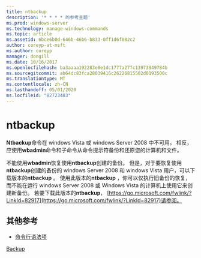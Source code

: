 ```yaml
---
title: ntbackup
description: '* * * * 的参考主题'
ms.prod: windows-server
ms.technology: manage-windows-commands
ms.topic: article
ms.assetid: 6bce6b0d-646b-46b6-b833-0ff1d6f082c2
author: coreyp-at-msft
ms.author: coreyp
manager: dongill
ms.date: 10/16/2017
ms.openlocfilehash: ba3aaaa192283e0e1dc1777a27fc13973949784b
ms.sourcegitcommit: ab64dc83fca28039416c26226815502d0193500c
ms.translationtype: MT
ms.contentlocale: zh-CN
ms.lasthandoff: 05/01/2020
ms.locfileid: "82723483"
---
```

# <a name="ntbackup"></a>ntbackup



**Ntbackup**命令在 windows Vista 或 windows Server 2008 中不可用。 相反，应使用**wbadmin**命令和子命令从命令提示符备份和还原您的计算机和文件。

不能使用**wbadmin**恢复使用**ntbackup**创建的备份。 但是，对于要恢复使用**ntbackup**创建的备份的 windows Server 2008 和 windows Vista 用户，可以下载版本的**ntbackup** 。 使用此版本的**ntbackup** ，你可以仅执行旧备份的恢复，而不能在运行 windows Server 2008 或 Windows Vista 的计算机上使用它来创建新备份。 若要下载此版本的**ntbackup**， [https://go.microsoft.com/fwlink/?LinkId=82917](https://go.microsoft.com/fwlink/?LinkId=82917)请参阅。

## <a name="additional-references"></a>其他参考

- [命令行语法项](command-line-syntax-key.md)

[Backup](wbadmin.md)